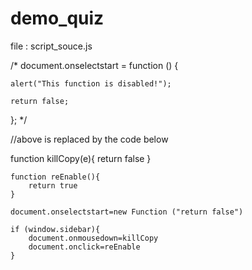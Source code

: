 # demo_quiz

file : script_souce.js

/*
document.onselectstart = function () {

    alert("This function is disabled!");
    
    return false;
    
};
*/

//above is replaced by the code below

   function killCopy(e){
        return false
    }
    
    function reEnable(){
        return true
    }
    
    document.onselectstart=new Function ("return false")
    
    if (window.sidebar){
        document.onmousedown=killCopy
        document.onclick=reEnable
    }
